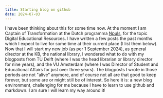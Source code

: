```yaml
---
title: Starting blog on github
date: 2024-07-03
---
```

I have been thinking about this for some time now. At the moment I am Captain of Transformation at the Dutch programma [Npuls](https://npuls.nl/en/), for the topic Digital Educational Resources.
I have written a few posts the past months which I expect to live for some time at their current place (I list them below). 
Now that I will start my new job (as per 1 September 2024), as general director at the KB, the national library, I wondered what to do with my blogposts from TU Delft 
(where I was the head librarian or library director for nine years), and the VU Amsterdam (where I was Director of Student and Educational Affairs for just over three years).
The blogposts I wrote in those periods are not "alive" anymore, and of course not all are that good to keep forever, 
but some are or might still be of interest. 
So here it is: a new blog environment, challenging for me because I have to learn to use github and markdown. 
I am sure I will learn my way around it! 
